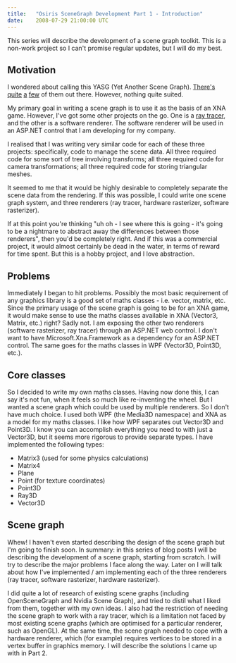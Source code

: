 ```yaml
---
title:   "Osiris SceneGraph Development Part 1 - Introduction"
date:    2008-07-29 21:00:00 UTC
---
```


This series will describe the development of a scene graph toolkit. This is a non-work project so I can't promise regular updates, but I will do my best.

## Motivation

I wondered about calling this YASG (Yet Another Scene Graph). <a href="http://www.openscenegraph.org/">There's</a> <a href="http://www.opensg.org/">quite</a> <a href="http://developer.nvidia.com/object/nvsg_home.html">a</a> <a href="http://www.ogre3d.org/">few</a> of them out there. However, nothing quite suited.

My primary goal in writing a scene graph is to use it as the basis of an XNA game. However, I've got some other projects on the go. One is a <a href="http://www.roastedamoeba.com/blog/archive/2008/05/15/xna--hybrid-ray-tracer">ray tracer</a>, and the other is a software renderer. The software renderer will be used in an ASP.NET control that I am developing for my company.

I realised that I was writing very similar code for each of these three projects: specifically, code to manage the scene data. All three required code for some sort of tree involving transforms; all three required code for camera transformations; all three required code for storing triangular meshes.

It seemed to me that it would be highly desirable to completely separate the scene data from the rendering. If this was possible, I could write one scene graph system, and three renderers (ray tracer, hardware rasterizer, software rasterizer).

If at this point you're thinking "uh oh - I see where this is going - it's going to be a nightmare to abstract away the differences between those renderers", then you'd be completely right. And if this was a commercial project, it would almost certainly be dead in the water, in terms of reward for time spent. But this is a hobby project, and I love abstraction.

## Problems

Immediately I began to hit problems. Possibly the most basic requirement of any graphics library is a good set of maths classes - i.e. vector, matrix, etc. Since the primary usage of the scene graph is going to be for an XNA game, it would make sense to use the maths classes available in XNA (Vector3, Matrix, etc.) right? Sadly not. I am exposing the other two renderers (software rasterizer, ray tracer) through an ASP.NET web control. I don't want to have Microsoft.Xna.Framework as a dependency for an ASP.NET control. The same goes for the maths classes in WPF (Vector3D, Point3D, etc.).

## Core classes

So I decided to write my own maths classes. Having now done this, I can say it's not fun, when it feels so much like re-inventing the wheel. But I wanted a scene graph which could be used by multiple renderers. So I don't have much choice. I used both WPF (the Media3D namespace) and XNA as a model for my maths classes. I like how WPF separates out Vector3D and Point3D. I know you can accomplish everything you need to with just a Vector3D, but it seems more rigorous to provide separate types. I have implemented the following types:

* Matrix3 (used for some physics calculations)
* Matrix4
* Plane
* Point (for texture coordinates)
* Point3D
* Ray3D
* Vector3D

## Scene graph

Whew! I haven't even started describing the design of the scene graph but I'm going to finish soon. In summary: in this series of blog posts I will be describing the development of a scene graph, starting from scratch. I will try to describe the major problems I face along the way. Later on I will talk about how I've implemented / am implementing each of the three renderers (ray tracer, software rasterizer, hardware rasterizer).

I did quite a lot of research of existing scene graphs (including OpenSceneGraph and Nvidia Scene Graph), and tried to distil what I liked from them, together with my own ideas. I also had the restriction of needing the scene graph to work with a ray tracer, which is a limitation not faced by most existing scene graphs (which are optimised for a particular renderer, such as OpenGL). At the same time, the scene graph needed to cope with a hardware renderer, which (for example) requires vertices to be stored in a vertex buffer in graphics memory. I will describe the solutions I came up with in Part 2.